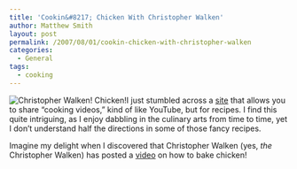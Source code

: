 ```yaml
---
title: 'Cookin&#8217; Chicken With Christopher Walken'
author: Matthew Smith
layout: post
permalink: /2007/08/01/cookin-chicken-with-christopher-walken
categories:
  - General
tags:
  - cooking
---
```

<img src="http://archive.digivation.net/wp-content/uploads/2007/08/walkencooks.jpg" alt="Christopher Walken! Chicken!" class="right" />I just stumbled across a [site][1] that allows you to share &#8220;cooking videos,&#8221; kind of like YouTube, but for recipes. I find this quite intriguing, as I enjoy dabbling in the culinary arts from time to time, yet I don&#8217;t understand half the directions in some of those fancy recipes.

Imagine my delight when I discovered that Christopher Walken (yes, *the* Christopher Walken) has posted a [video][2] on how to bake chicken!

 [1]: http://www.imcooked.com/
 [2]: http://www.imcooked.com/view_video.php?viewkey=5ff68e3e25b9114205d4